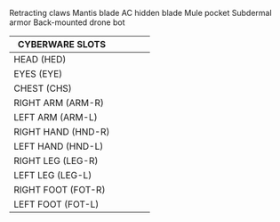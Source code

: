 
Retracting claws
Mantis blade
AC hidden blade
Mule pocket
Subdermal armor
Back-mounted drone bot





| CYBERWARE SLOTS    |     |     |     |     |
| ------------------ | --- | --- | --- | --- |
| HEAD (HED)         |     |     |     |     |
| EYES (EYE)         |     |     |     |     |
| CHEST (CHS)        |     |     |     |     |
| RIGHT ARM (ARM-R)  |     |     |     |     |
| LEFT ARM (ARM-L)   |     |     |     |     |
| RIGHT HAND (HND-R) |     |     |     |     |
| LEFT HAND (HND-L)  |     |     |     |     |
| RIGHT LEG (LEG-R)  |     |     |     |     |
| LEFT LEG (LEG-L)   |     |     |     |     |
| RIGHT FOOT (FOT-R) |     |     |     |     |
| LEFT FOOT (FOT-L)  |     |     |     |     |
